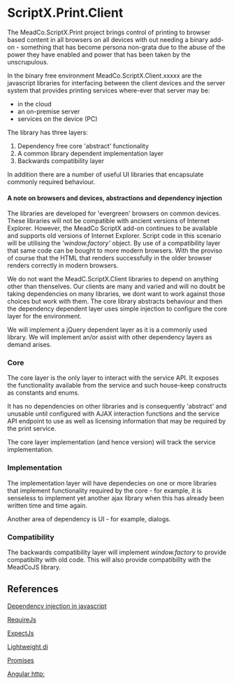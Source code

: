 
# ScriptX.Print.Client
The MeadCo.ScriptX.Print project brings control of printing to browser based content in all browsers on all devices with
out needing a binary add-on - something that has become persona non-grata due to the abuse of the power they have enabled 
and power that has been taken by the unscrupulous.

In the binary free environment MeadCo.ScriptX.Client.xxxxx are the javascript libraries for interfacing between the client devices 
and the server system that provides printing services where-ever that server may be:

* in the cloud
* an on-premise server
* services on the device (PC)

The library has three layers:

1. Dependency free core 'abstract' functionality
2. A common library dependent implementation layer
3. Backwards compatibility layer

In addition there are a number of useful UI libraries that encapsulate commonly required behaviour.

#### A note on browsers and devices, abstractions and dependency injection

The libraries are developed for 'evergreen' browsers on common devices. These libraries will not be compatible with
ancient versions of Internet Explorer. However, the MeadCo ScriptX add-on continues to be available and supports old versions of Internet Explorer. 
Script code in this scenario will be utilising the *'window.factory'* object. By use of a compatibility layer that same code can be bought
to more modern browsers. With the proviso of course that the HTML that renders successfully in the older browser
renders correctly in modern browsers.

We do not want the MeadC.ScriptX.Client libraries to depend on anything other than thenselves. Our clients are many and varied and will no doubt be 
taking dependencies on many libraries, we dont want to work against those choices but work with them. The core library abstracts behaviour
and then the dependency dependent layer uses simple injection to configure the core layer for the environment.

We will implement a jQuery dependent layer as it is a commonly used library. We will implement an/or assist with other dependency layers as 
demand arises.

### Core
The core layer is the only layer to interact with the service API. It exposes the functionality available from the service and such house-keep constructs as constants and enums.

It has no dependencies on other libraries and is consequently 'abstract' and unusable until configured with AJAX interaction functions and the service API endpoint 
to use as well as licensing information that may be required by the print service.

The core layer implementation (and hence version) will track the service implementation. 

### Implementation
The implementation layer will have dependecies on one or more libraries that implement functionality required by the core - for example, it is senseless to implement
yet another ajax library when this has already been written time and time again.

Another area of dependency is UI - for example, dialogs.

### Compatibility
The backwards compatibility layer will implement *window.factory* to provide compatibilty with old code. This will also provide compatibillty with the MeadCoJS library.

## References

[Dependency injection in javascript](http://krasimirtsonev.com/blog/article/Dependency-injection-in-JavaScript)

[RequireJs](http://requirejs.org/)

[ExpectJs](https://github.com/Automattic/expect.js)

[Lightweight di](https://nickqizhu.github.io/di.js/)

[Promises](https://developers.google.com/web/fundamentals/getting-started/primers/promises)

[Angular http:](https://docs.angularjs.org/api/ng/service/$http)
